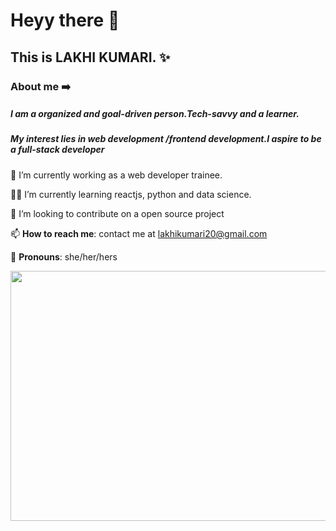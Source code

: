 # Heyy there 👋

##  This is LAKHI KUMARI. ✨


  ### About me ➡️ 
##### I am a organized and goal-driven person.Tech-savvy and a learner.
##### My interest lies in web development /frontend development.I aspire to be a full-stack developer




 🏢 I’m currently working  as a web developer trainee.
 
 🧑‍🎓 I’m currently learning  reactjs, python and data science.
 
 👯 I’m looking to contribute  on  a open source project

 📫 **How to reach me**: contact me at [lakhikumari20@gmail.com](lakhikumari20@gmail.com)
 
 👧 **Pronouns**: she/her/hers
 



<img src="https://raw.githubusercontent.com/jmnote/z-icons/master/svg/facebook.svg" width="800" height="400" alt="">
	
 
